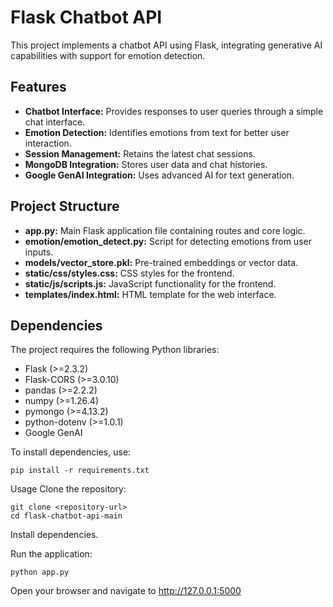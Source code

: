 # Flask Chatbot API

This project implements a chatbot API using Flask, integrating generative AI capabilities with support for emotion detection.

## Features

- **Chatbot Interface:** Provides responses to user queries through a simple chat interface.
- **Emotion Detection:** Identifies emotions from text for better user interaction.
- **Session Management:** Retains the latest chat sessions.
- **MongoDB Integration:** Stores user data and chat histories.
- **Google GenAI Integration:** Uses advanced AI for text generation.

## Project Structure

- **app.py:** Main Flask application file containing routes and core logic.
- **emotion/emotion_detect.py:** Script for detecting emotions from user inputs.
- **models/vector_store.pkl:** Pre-trained embeddings or vector data.
- **static/css/styles.css:** CSS styles for the frontend.
- **static/js/scripts.js:** JavaScript functionality for the frontend.
- **templates/index.html:** HTML template for the web interface.

## Dependencies

The project requires the following Python libraries:
- Flask (>=2.3.2)
- Flask-CORS (>=3.0.10)
- pandas (>=2.2.2)
- numpy (>=1.26.4)
- pymongo (>=4.13.2)
- python-dotenv (>=1.0.1)
- Google GenAI

To install dependencies, use:
```
pip install -r requirements.txt
```

Usage
Clone the repository:

```
git clone <repository-url>
cd flask-chatbot-api-main
```

Install dependencies.

Run the application:
```
python app.py
```

Open your browser and navigate to http://127.0.0.1:5000
